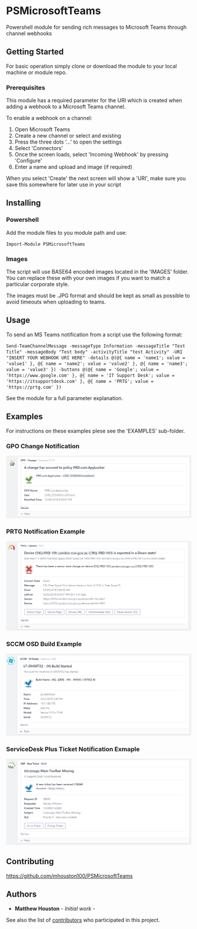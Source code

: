 # PSMicrosoftTeams

Powershell module for sending rich messages to Microsoft Teams through channel webhooks

## Getting Started

For basic operation simply clone or download the module to your local machine or module repo.


### Prerequisites

This module has a required parameter for the URI which is created when adding a webhook to a Microsoft Teams channel.

To enable a webhook on a channel:

1. Open Microsoft Teams
2. Create a new channel or select and existing
3. Press the three dots '...' to open the settings
4. Select 'Connectors'
5. Once the screen loads, select 'Incoming Webhook' by pressing 'Configure'
6. Enter a name and upload and image (if required)

When you select 'Create' the next screen will show a 'URI', make sure you save this somewhere for later use in your script

## Installing

### Powershell

Add the module files to you module path and use:

```
Import-Module PSMicrosoftTeams
```

### Images
The script will use BASE64 encoded images located in the 'IMAGES' folder. You can replace these with your own images if you want to match a particular corporate style.

The images must be .JPG format and should be kept as small as possible to avoid timeouts when uploading to teams. 

## Usage

To send an MS Teams notification from a script use the following format:

```
Send-TeamChannelMessage -messageType Information -messageTitle "Test Title" -messageBody "Test body" -activityTitle "test Activity" -URI "INSERT YOUR WEBHOOK URI HERE" -details @(@{ name = 'name1'; value = 'value1' }, @{ name = 'name2'; value = 'value2' }, @{ name = 'name3'; value = 'value3' }) -buttons @(@{ name = 'Google'; value = 'https://www.google.com' }, @{ name = 'IT Support Desk'; value = 'https://itsupportdesk.com' }, @{ name = 'PRTG'; value = 'https://prtg.com' })
```

See the module for a full parameter explanation.

## Examples

For instructions on these examples plese see the 'EXAMPLES' sub-folder.

### GPO Change Notification

![Example-GPONotification](/Examples/Group%20Policy/Images/Example-GPONotification.jpg)

### PRTG Notification Example

![Example-PRTGNotification](/Examples/PRTG/Images/Example-PRTGNotification.jpg)

### SCCM OSD Build Example

![Example-SCCMOSD](/Examples/SCCM%20OSD/Images/Example-SCCMOSD.jpg)

### ServiceDesk Plus Ticket Notification Exmaple

![Example-SDPNotification](/Examples/ServiceDesk%20Plus/Images/Example-SDPNotification.jpg)

## Contributing

https://github.com/mhouston100/PSMicrosoftTeams


## Authors

* **Matthew Houston** - *Initial work* -

See also the list of [contributors](https://github.com/mhouston100/PSMicrosoftTeams/graphs/contributors) who participated in this project.



